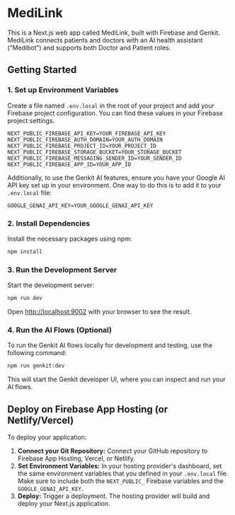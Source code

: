 # MediLink

This is a Next.js web app called MediLink, built with Firebase and Genkit. MediLink connects patients and doctors with an AI health assistant (“Medibot”) and supports both Doctor and Patient roles.

## Getting Started

### 1. Set up Environment Variables

Create a file named `.env.local` in the root of your project and add your Firebase project configuration. You can find these values in your Firebase project settings.

```
NEXT_PUBLIC_FIREBASE_API_KEY=YOUR_FIREBASE_API_KEY
NEXT_PUBLIC_FIREBASE_AUTH_DOMAIN=YOUR_AUTH_DOMAIN
NEXT_PUBLIC_FIREBASE_PROJECT_ID=YOUR_PROJECT_ID
NEXT_PUBLIC_FIREBASE_STORAGE_BUCKET=YOUR_STORAGE_BUCKET
NEXT_PUBLIC_FIREBASE_MESSAGING_SENDER_ID=YOUR_SENDER_ID
NEXT_PUBLIC_FIREBASE_APP_ID=YOUR_APP_ID
```

Additionally, to use the Genkit AI features, ensure you have your Google AI API key set up in your environment. One way to do this is to add it to your `.env.local` file:

```
GOOGLE_GENAI_API_KEY=YOUR_GOOGLE_GENAI_API_KEY
```

### 2. Install Dependencies

Install the necessary packages using npm:

```bash
npm install
```

### 3. Run the Development Server

Start the development server:

```bash
npm run dev
```

Open [http://localhost:9002](http://localhost:9002) with your browser to see the result.

### 4. Run the AI Flows (Optional)

To run the Genkit AI flows locally for development and testing, use the following command:

```bash
npm run genkit:dev
```

This will start the Genkit developer UI, where you can inspect and run your AI flows.

## Deploy on Firebase App Hosting (or Netlify/Vercel)

To deploy your application:

1.  **Connect your Git Repository:** Connect your GitHub repository to Firebase App Hosting, Vercel, or Netlify.
2.  **Set Environment Variables:** In your hosting provider's dashboard, set the same environment variables that you defined in your `.env.local` file. Make sure to include both the `NEXT_PUBLIC_` Firebase variables and the `GOOGLE_GENAI_API_KEY`.
3.  **Deploy:** Trigger a deployment. The hosting provider will build and deploy your Next.js application.
